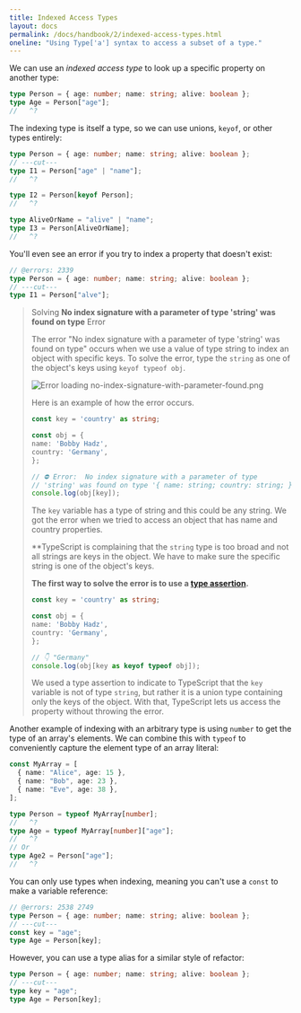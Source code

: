 ```yaml
---
title: Indexed Access Types
layout: docs
permalink: /docs/handbook/2/indexed-access-types.html
oneline: "Using Type['a'] syntax to access a subset of a type."
---
```


We can use an _indexed access type_ to look up a specific property on another type:

```ts twoslash
type Person = { age: number; name: string; alive: boolean };
type Age = Person["age"];
//   ^?
```

The indexing type is itself a type, so we can use unions, `keyof`, or other types entirely:

```ts twoslash
type Person = { age: number; name: string; alive: boolean };
// ---cut---
type I1 = Person["age" | "name"];
//   ^?

type I2 = Person[keyof Person];
//   ^?

type AliveOrName = "alive" | "name";
type I3 = Person[AliveOrName];
//   ^?
```

You'll even see an error if you try to index a property that doesn't exist:

```ts twoslash
// @errors: 2339
type Person = { age: number; name: string; alive: boolean };
// ---cut---
type I1 = Person["alve"];
```

> Solving **No index signature with a parameter of type 'string' was found on type** Error
> 
> The error "No index signature with a parameter of type 'string' was found on type" occurs when we use a value of type 
> string to index an object with specific keys. To solve the error, type the `string` as one of the object's keys using
> `keyof typeof obj`.
> 
> ![Error loading no-index-signature-with-parameter-found.png](/TypeScript-Website/images/docs/no-index-signature-with-parameter-found.png)
> 
> Here is an example of how the error occurs.
> 
> ```ts
> const key = 'country' as string;
> 
> const obj = {
> name: 'Bobby Hadz',
> country: 'Germany',
> };
> 
> // ⛔️ Error:  No index signature with a parameter of type
> // 'string' was found on type '{ name: string; country: string; }'.ts(7053)
> console.log(obj[key]);
> ```
> 
> The `key` variable has a type of string and this could be any string. We got the error when we tried to access an
> object that has name and country properties.
> 
> **TypeScript is complaining that the `string` type is too broad and not all strings are keys in the object. We have to 
> make sure the specific string is one of the object's keys.
> 
> **The first way to solve the error is to use a
> [type assertion](/docs/handbook/2/everyday-types.html#type-assertions).**
> 
> ```ts
> const key = 'country' as string;
> 
> const obj = {
> name: 'Bobby Hadz',
> country: 'Germany',
> };
> 
> // 👇️ "Germany"
> console.log(obj[key as keyof typeof obj]);
> ```
> 
> We used a type assertion to indicate to TypeScript that the `key` variable is not of type `string`, but rather it is a 
> union type containing only the keys of the object. With that, TypeScript lets us access the property without throwing
> the error.

Another example of indexing with an arbitrary type is using `number` to get the type of an array's elements.
We can combine this with `typeof` to conveniently capture the element type of an array literal:

```ts twoslash
const MyArray = [
  { name: "Alice", age: 15 },
  { name: "Bob", age: 23 },
  { name: "Eve", age: 38 },
];

type Person = typeof MyArray[number];
//   ^?
type Age = typeof MyArray[number]["age"];
//   ^?
// Or
type Age2 = Person["age"];
//   ^?
```

You can only use types when indexing, meaning you can't use a `const` to make a variable reference:

```ts twoslash
// @errors: 2538 2749
type Person = { age: number; name: string; alive: boolean };
// ---cut---
const key = "age";
type Age = Person[key];
```

However, you can use a type alias for a similar style of refactor:

```ts twoslash
type Person = { age: number; name: string; alive: boolean };
// ---cut---
type key = "age";
type Age = Person[key];
```
